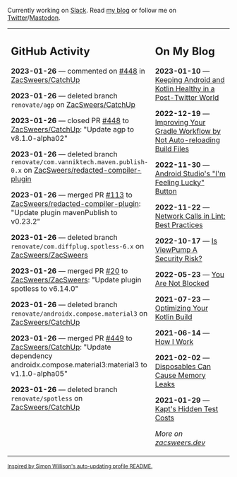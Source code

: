 Currently working on [Slack](https://slack.com/). Read [my blog](https://zacsweers.dev/) or follow me on [Twitter](https://twitter.com/ZacSweers)/[Mastodon](https://hachyderm.io/@ZacSweers).

<table><tr><td valign="top" width="60%">

## GitHub Activity
<!-- githubActivity starts -->
**2023-01-26** — commented on [#448](https://github.com/ZacSweers/CatchUp/pull/448#issuecomment-1405770646) in [ZacSweers/CatchUp](https://github.com/ZacSweers/CatchUp)

**2023-01-26** — deleted branch `renovate/agp` on [ZacSweers/CatchUp](https://github.com/ZacSweers/CatchUp)

**2023-01-26** — closed PR [#448](https://github.com/ZacSweers/CatchUp/pull/448) to [ZacSweers/CatchUp](https://github.com/ZacSweers/CatchUp): "Update agp to v8.1.0-alpha02"

**2023-01-26** — deleted branch `renovate/com.vanniktech.maven.publish-0.x` on [ZacSweers/redacted-compiler-plugin](https://github.com/ZacSweers/redacted-compiler-plugin)

**2023-01-26** — merged PR [#113](https://github.com/ZacSweers/redacted-compiler-plugin/pull/113) to [ZacSweers/redacted-compiler-plugin](https://github.com/ZacSweers/redacted-compiler-plugin): "Update plugin mavenPublish to v0.23.2"

**2023-01-26** — deleted branch `renovate/com.diffplug.spotless-6.x` on [ZacSweers/ZacSweers](https://github.com/ZacSweers/ZacSweers)

**2023-01-26** — merged PR [#20](https://github.com/ZacSweers/ZacSweers/pull/20) to [ZacSweers/ZacSweers](https://github.com/ZacSweers/ZacSweers): "Update plugin spotless to v6.14.0"

**2023-01-26** — deleted branch `renovate/androidx.compose.material3` on [ZacSweers/CatchUp](https://github.com/ZacSweers/CatchUp)

**2023-01-26** — merged PR [#449](https://github.com/ZacSweers/CatchUp/pull/449) to [ZacSweers/CatchUp](https://github.com/ZacSweers/CatchUp): "Update dependency androidx.compose.material3:material3 to v1.1.0-alpha05"

**2023-01-26** — deleted branch `renovate/spotless` on [ZacSweers/CatchUp](https://github.com/ZacSweers/CatchUp)
<!-- githubActivity ends -->
</td><td valign="top" width="40%">

## On My Blog
<!-- blog starts -->
**2023-01-10** — [Keeping Android and Kotlin Healthy in a Post-Twitter World](https://www.zacsweers.dev/keeping-android-healthy/)

**2022-12-19** — [Improving Your Gradle Workflow by Not Auto-reloading Build Files](https://www.zacsweers.dev/improving-your-workflow-by-not-auto-reloading-build-files/)

**2022-11-30** — [Android Studio's "I'm Feeling Lucky" Button](https://www.zacsweers.dev/android-studios-im-feeling-lucky-button/)

**2022-11-22** — [Network Calls in Lint: Best Practices](https://www.zacsweers.dev/network-calls-in-lint-best-practices/)

**2022-10-17** — [Is ViewPump A Security Risk?](https://www.zacsweers.dev/is-viewpump-a-security-risk/)

**2022-05-23** — [You Are Not Blocked](https://www.zacsweers.dev/you-are-not-blocked/)

**2021-07-23** — [Optimizing Your Kotlin Build](https://www.zacsweers.dev/optimizing-your-kotlin-build/)

**2021-06-14** — [How I Work](https://www.zacsweers.dev/how-i-work/)

**2021-02-02** — [Disposables Can Cause Memory Leaks](https://www.zacsweers.dev/disposables-can-cause-memory-leaks/)

**2021-01-29** — [Kapt's Hidden Test Costs](https://www.zacsweers.dev/kapts-hidden-test-costs/)
<!-- blog ends -->
_More on [zacsweers.dev](https://zacsweers.dev/)_
</td></tr></table>

<sub><a href="https://simonwillison.net/2020/Jul/10/self-updating-profile-readme/">Inspired by Simon Willison's auto-updating profile README.</a></sub>